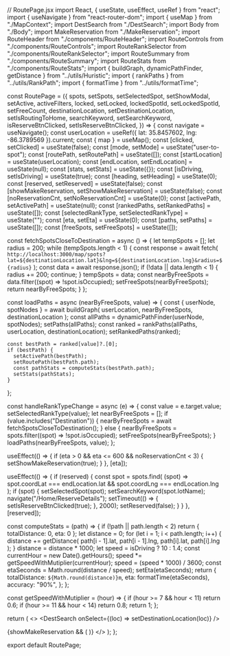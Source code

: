 // RoutePage.jsx
import React, { useState, useEffect, useRef } from "react";
import { useNavigate } from "react-router-dom";
import { useMap } from "./MapContext";
import DestSearch from "./DestSearch";
import Body from "./Body";
import MakeReservation from "./MakeReservation";
import RouteHeader from "./components/RouteHeader";
import RouteControls from "./components/RouteControls";
import RouteRankSelector from "./components/RouteRankSelector";
import RouteSummary from "./components/RouteSummary";
import RouteStats from "./components/RouteStats";
import { buildGraph, dynamicPathFinder, getDistance } from "../utils/Huristic";
import { rankPaths } from "../utils/RankPath";
import { formatTime } from "../utils/formatTime";

const RoutePage = ({
  spots,
  setSpots,
  setSelectedSpot,
  setShowModal,
  setActive,
  activeFilters,
  locked,
  setLocked,
  lockedSpotId,
  setLockedSpotId,
  setFreeCount,
  destinationLocation,
  setDestinationLocation,
  setIsRoutingToHome,
  searchKeyword,
  setSearchKeyword,
  isReserveBtnClicked,
  setIsReserveBtnClicked,
}) => {
  const navigate = useNavigate();
  const userLocation = useRef({ lat: 35.8457602, lng: -86.3789569 }).current;
  const { map } = useMap();
  const [clicked, setClicked] = useState(false);
  const [mode, setMode] = useState("user-to-spot");
  const [routePath, setRoutePath] = useState([]);
  const [startLocation] = useState(userLocation);
  const [endLocation, setEndLocation] = useState(null);
  const [stats, setStats] = useState({});
  const [isDriving, setIsDriving] = useState(true);
  const [heading, setHeading] = useState(0);
  const [reserved, setReserved] = useState(false);
  const [showMakeReservation, setShowMakeReservation] = useState(false);
  const [noReservationCnt, setNoReservationCnt] = useState(0);
  const [activePath, setActivePath] = useState(null);
  const [rankedPaths, setRankedPaths] = useState([]);
  const [selectedRankType, setSelectedRankType] = useState("");
  const [eta, setEta] = useState(0);
  const [paths, setPaths] = useState([]);
  const [freeSpots, setFreeSpots] = useState([]);

  const fetchSpotsCloseToDestination = async () => {
    let tempSpots = [];
    let radius = 200;
    while (tempSpots.length < 1) {
      const response = await fetch(
        `http://localhost:3000/map/spots?lat=${destinationLocation.lat}&lng=${destinationLocation.lng}&radius=${radius}`
      );
      const data = await response.json();
      if (!data || data.length < 1) {
        radius += 200;
        continue;
      }
      tempSpots = data;
      const nearByFreeSpots = data.filter((spot) => !spot.isOccupied);
      setFreeSpots(nearByFreeSpots);
      return nearByFreeSpots;
    }
  };

  const loadPaths = async (nearByFreeSpots, value) => {
    const { userNode, spotNodes } = await buildGraph(
      userLocation,
      nearByFreeSpots,
      destinationLocation
    );
    const allPaths = dynamicPathFinder(userNode, spotNodes);
    setPaths(allPaths);
    const ranked = rankPaths(allPaths, userLocation, destinationLocation);
    setRankedPaths(ranked);

    const bestPath = ranked[value]?.[0];
    if (bestPath) {
      setActivePath(bestPath);
      setRoutePath(bestPath.path);
      const pathStats = computeStats(bestPath.path);
      setStats(pathStats);
    }
  };

  const handleRankTypeChange = async (e) => {
    const value = e.target.value;
    setSelectedRankType(value);
    let nearByFreeSpots = [];
    if (value.includes("Destination")) {
      nearByFreeSpots = await fetchSpotsCloseToDestination();
    } else {
      nearByFreeSpots = spots.filter((spot) => !spot.isOccupied);
      setFreeSpots(nearByFreeSpots);
    }
    loadPaths(nearByFreeSpots, value);
  };

  useEffect(() => {
    if (eta > 0 && eta <= 600 && noReservationCnt < 3) {
      setShowMakeReservation(true);
    }
  }, [eta]);

  useEffect(() => {
    if (reserved) {
      const spot = spots.find(
        (spot) =>
          spot.coordLat === endLocation.lat &&
          spot.coordLng === endLocation.lng
      );
      if (spot) {
        setSelectedSpot(spot);
        setSearchKeyword(spot.lotName);
        navigate("/Home/ReserveDetails");
        setTimeout(() => {
          setIsReserveBtnClicked(true);
        }, 2000);
        setReserved(false);
      }
    }
  }, [reserved]);

  const computeStats = (path) => {
    if (!path || path.length < 2) return { totalDistance: 0, eta: 0 };
    let distance = 0;
    for (let i = 1; i < path.length; i++) {
      distance += getDistance(
        path[i - 1].lat,
        path[i - 1].lng,
        path[i].lat,
        path[i].lng
      );
    }
    distance = distance * 1000;
    let speed = isDriving ? 10 : 1.4;
    const currentHour = new Date().getHours();
    speed *= getSpeedWithMutiplier(currentHour);
    speed = (speed * 1000) / 3600;
    const etaSeconds = Math.round(distance / speed);
    setEta(etaSeconds);
    return {
      totalDistance: `${Math.round(distance)}m`,
      eta: formatTime(etaSeconds),
      accuracy: "90%",
    };
  };

  const getSpeedWithMutiplier = (hour) => {
    if (hour >= 7 && hour < 11) return 0.6;
    if (hour >= 11 && hour < 14) return 0.8;
    return 1;
  };

  return (
    <>
      <RouteHeader
        setIsRoutingToHome={setIsRoutingToHome}
        navigate={navigate}
      />
      <DestSearch onSelect={(loc) => setDestinationLocation(loc)} />
      <RouteControls isDriving={isDriving} setIsDriving={setIsDriving} />
      <div className="site-container">
        <RouteRankSelector
          selectedRankType={selectedRankType}
          handleRankTypeChange={handleRankTypeChange}
          activePath={activePath}
        />
        <Body
          mode="route"
          routeMode={mode}
          name="Your Smart Router"
          spots={spots}
          setSpots={setSpots}
          setSelectedSpot={setSelectedSpot}
          setShowModal={setShowModal}
          setActive={setActive}
          activeFilters={activeFilters}
          userLocation={userLocation}
          locked={locked}
          setLocked={setLocked}
          lockedSpotId={lockedSpotId}
          setLockedSpotId={setLockedSpotId}
          setFreeCount={setFreeCount}
          routePath={routePath}
          destinationLocation={destinationLocation}
          endLocation={endLocation}
          heading={heading}
          setSearchKeyword={setSearchKeyword}
          setIsReserveBtnClicked={setIsReserveBtnClicked}
        />
      </div>
      <RouteStats stats={stats} />
      {showMakeReservation && (
        <MakeReservation
          setReserve={setReserved}
          setShowMakeReservation={setShowMakeReservation}
          noReservationCnt={noReservationCnt}
          setNoReservationCnt={setNoReservationCnt}
        />
      )}
    </>
  );
};

export default RoutePage;
